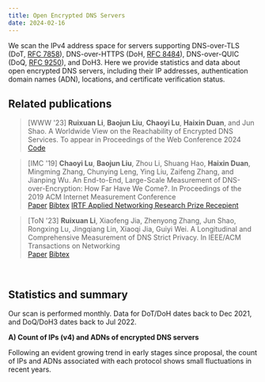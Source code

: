```yaml
---
title: Open Encrypted DNS Servers
date: 2024-02-16
---
```


We scan the IPv4 address space for servers supporting DNS-over-TLS (DoT, [RFC 7858](https://datatracker.ietf.org/doc/html/rfc7858)), DNS-over-HTTPS (DoH, [RFC 8484](https://datatracker.ietf.org/doc/html/rfc8484)), DNS-over-QUIC (DoQ, [RFC 9250](https://datatracker.ietf.org/doc/html/rfc9250)), and DoH3.
Here we provide statistics and data about open encrypted DNS servers, including their IP addresses, authentication domain names (ADN), locations, and certificate verification status.

## Related publications

> [WWW '23] **Ruixuan Li**, **Baojun Liu**, **Chaoyi Lu**, **Haixin Duan**, and Jun Shao. A Worldwide View on the Reachability of Encrypted DNS Services. To appear in Proceedings of the Web Conference 2024 <br>
<a class="btn btn-outline-primary btn-page-header" href="https://github.com/lrxgoat/DoE_Reachability/" target="_blank" rel="noopener">Code</a>


> [IMC '19] **Chaoyi Lu**, **Baojun Liu**, Zhou Li, Shuang Hao, **Haixin Duan**, Mingming Zhang, Chunying Leng, Ying Liu, Zaifeng Zhang, and Jianping Wu. An End-to-End, Large-Scale Measurement of DNS-over-Encryption: How Far Have We Come?. In Proceedings of the 2019 ACM Internet Measurement Conference <br>
<a class="btn btn-outline-primary btn-page-header" href="/files/3355369.3355580.pdf" target="_blank" rel="noopener">Paper</a>
<a class="btn btn-outline-primary btn-page-header" href="/files/acm_3355369.3355580.bib" target="_blank" rel="noopener">Bibtex</a>
<a class="btn btn-outline-primary btn-page-header" href="https://www.irtf.org/anrp/" target="_blank" rel="noopener">IRTF Applied Networking Research Prize Recepient</a>


> [ToN '23] **Ruixuan Li**, Xiaofeng Jia, Zhenyong Zhang, Jun Shao, Rongxing Lu, Jingqiang Lin, Xiaoqi Jia, Guiyi Wei. A Longitudinal and Comprehensive Measurement of DNS Strict Privacy. In IEEE/ACM Transactions on Networking <br>
<a class="btn btn-outline-primary btn-page-header" href="/files/A_Longitudinal_and_Comprehensive_Measurement_of_DNS_Strict_Privacy.pdf" target="_blank" rel="noopener">Paper</a>
<a class="btn btn-outline-primary btn-page-header" href="/files/IEEE Xplore Citation BibTeX Download 2023.11.11.4.34.55.bib" target="_blank" rel="noopener">Bibtex</a>

<br>

## Statistics and summary

Our scan is performed monthly.
Data for DoT/DoH dates back to Dec 2021, and DoQ/DoH3 dates back to Jul 2022.

**A) Count of IPs (v4) and ADNs of encrypted DNS servers**

Following an evident growing trend in early stages since proposal, the count of IPs and ADNs associated with each protocol shows small fluctuations in recent years.

<div id="graph_a" style="height: 650%"></div>

<br>
<br>

**B) Validity of certificates**

Invalid certificates, especially self-signed certificates, still pose as a substantial issue for open DoT servers (>30% of all).
The same problem is minor for other protocols.

<div id="graph_b" style="height: 350%"></div>

<!-- graphs -->
  <script type="text/javascript" src="https://fastly.jsdelivr.net/npm/echarts@5.4.3/dist/echarts.min.js"></script>
  <script type="text/javascript">
    var dom = document.getElementById('graph_a');
    var myChart = echarts.init(dom, null, {
      renderer: 'canvas',
      useDirtyRect: false
    });
    var app = {};
    var option;
    const colors = [
  '#2A8DCE',
  '#D9982D'
];
const dot = [['2021-12', 7833, 2247], ['2022-01', 10440, 2484], ['2022-02', 10554, 2493], ['2022-03', 10843, 2472], ['2022-04', 9928, 2508], ['2022-05', 9401, 2535], ['2022-06', 9325, 2578], ['2022-07', 9623, 2907], ['2022-08', 9260, 2750], ['2022-09', 8914, 2544], ['2022-10', 9200, 2579], ['2022-11', 10706, 2885], ['2022-12', 10102, 2759], ['2023-01', 9773, 2658], ['2023-02', 9494, 2559], ['2023-03', 9224, 2457], ['2023-04', 9005, 2415], ['2023-10', 16315, 1384], ['2023-11', 15707, 1395], ['2023-12', 12969, 1362]];
const dot_x = dot.map(function (item) {
  return item[0];
});
const dot_ipcount = dot.map(function (item) {
  return item[1];
});
const dot_adncount = dot.map(function (item) {
  return item[2];
});
const doh = [['2021-12', 4735, 1005], ['2022-01', 6009, 2884], ['2022-02', 6441, 3130], ['2022-03', 4495, 1245], ['2022-04', 5268, 1279], ['2022-05', 4819, 1322], ['2022-06', 4204, 1355], ['2022-07', 4235, 1566], ['2022-08', 4154, 1496], ['2022-09', 4414, 1519], ['2022-10', 4468, 1551], ['2022-11', 4685, 1502], ['2022-12', 4587, 1413], ['2023-01', 4531, 1366], ['2023-02', 4481, 1316], ['2023-03', 4428, 1279], ['2023-04', 4380, 1252], ['2023-10', 5205, 571], ['2023-11', 4496, 528], ['2023-12', 4364, 544]];
const doh_x = doh.map(function (item) {
  return item[0];
});
const doh_ipcount = doh.map(function (item) {
  return item[1];
});
const doh_adncount = doh.map(function (item) {
  return item[2];
});
const doq = [['2022-07', 1569, 30], ['2022-08', 1722, 51], ['2022-09', 1705, 66], ['2022-10', 1868, 98], ['2022-11', 1910, 101], ['2022-12', 2830, 253], ['2023-03', 3451, 389], ['2023-04', 2294, 395], ['2023-05', 2334, 480], ['2023-10', 3239, 227], ['2023-11', 3321, 273], ['2023-12', 3357, 307]];
const doq_x = doq.map(function (item) {
  return item[0];
});
const doq_ipcount = doq.map(function (item) {
  return item[1];
});
const doq_adncount = doq.map(function (item) {
  return item[2];
});
const doh3 = [['2022-07', 69, 2], ['2022-08', 188, 2], ['2022-09', 140, 2], ['2022-10', 180, 2], ['2022-11', 79, 5], ['2022-12', 74, 4], ['2023-03', 168, 4], ['2023-04', 99, 3], ['2023-05', 95, 3], ['2023-10', 2175, 36], ['2023-11', 2190, 34], ['2023-12', 2384, 33]];
const doh3_x = doh3.map(function (item) {
  return item[0];
});
const doh3_ipcount = doh3.map(function (item) {
  return item[1];
});
const doh3_adncount = doh3.map(function (item) {
  return item[2];
});
var graph_width = '39%';
var graph_hight = '40%';
option = {
  color: colors,
  tooltip: {
    trigger: 'axis',
  },
  toolbox: {
    feature: {
      saveAsImage: { show: true }
    }
  },
  grid: [
    //0 dot
    { height: graph_hight, width: graph_width, left: '5%' },
    //1 doh
    {
      height: graph_hight,
      width: graph_width,
      left: '5%',
      bottom: '3%'
    },
    //2 doq
    { height: graph_hight, width: graph_width, left: '55%' },
    //3 doh3
    { height: graph_hight, width: graph_width, left: '55%', bottom: '3%'}
  ],
  title: [
    { text: 'DOT', left: '23%' },
    { text: 'DOH', left: '23%', bottom: '40%' },
    { text: 'DOQ', left: '73%' },
    { text: 'DOH3', left: '73%', bottom: '40%' }
  ],
  xAxis: [
    {
      show: true, //隐藏了x轴
      type: 'category',
      gridIndex: 0, //对应前面grid的索引位置（第一个）
      axisTick: {
        alignWithLabel: true
      },
      axisLabel: {
        // interval:showNum,  //x轴显示的数量，我这里是动态算的
      },
      data: dot_x
    },
    ////////////
    {
      type: 'category',
      gridIndex: 1, //对应前面grid的索引位置（第二个）
      axisTick: {
        alignWithLabel: true
      },
      axisLabel: {
        //interval:showNum,
      },
      data: doh_x
    },
    ////////////
    {
      type: 'category',
      gridIndex: 2,
      axisTick: {
        alignWithLabel: true
      },
      axisLabel: {
        //interval:showNum,
      },
      data: doq_x
    },
    ////////////
    {
      type: 'category',
      gridIndex: 3,
      axisTick: {
        alignWithLabel: true
      },
      axisLabel: {
        //interval:showNum,
      },
      data: doh3_x
    },
  ],
  yAxis: [
    {
      type: 'value',
      gridIndex: 0,
      name: 'IP Count',
      splitLine: { show: true },
      nameLocation: 'middle',
      nameTextStyle: {
        padding: 30
      },
      position: 'left',
      axisLine: {
        lineStyle: {
          color: colors[0]
        }
      },
      axisLabel: {
        formatter: '{value}'
      }
    },
    {
      type: 'value',
      gridIndex: 0,
      nameLocation: 'middle',
      name: 'ADN Count',
      nameTextStyle: {
        padding: 30
      },
      splitLine: { show: false },
      position: 'right',
      axisLine: {
        lineStyle: {
          color: colors[1]
        }
      },
      axisLabel: {
        formatter: '{value}'
      }
    },
    /////////////////
    {
      type: 'value',
      gridIndex: 1,
      name: 'IP Count',
      nameTextStyle: {
        padding: 30
      },
      position: 'left',
      nameLocation: 'middle',
      splitLine: { show: false },
      axisLine: {
        lineStyle: {
          color: colors[0]
        }
      },
      axisLabel: {
        formatter: '{value}',
        textStyle: {
          fontSize: 12 //y轴坐标轴上的字体大小
        }
      }
    },
    {
      type: 'value',
      gridIndex: 1,
      name: 'ADN Count',
      nameTextStyle: {
        padding: 30
      },
      nameLocation: 'middle',
      position: 'right',
      splitLine: { show: false },
      axisLine: {
        lineStyle: {
          color: colors[1]
        }
      },
      axisLabel: {
        formatter: '{value}',
        textStyle: {
          fontSize: 12 //y轴坐标轴上的字体大小
        }
      }
    },
    //////////////////
    {
      type: 'value',
      gridIndex: 2,
      name: 'IP Count',
      nameTextStyle: {
        padding: 30
      },
      position: 'left',
      nameLocation: 'middle',
      splitLine: { show: false },
      axisLine: {
        lineStyle: {
          color: colors[0]
        }
      },
      axisLabel: {
        formatter: '{value}',
        textStyle: {
          fontSize: 12 //y轴坐标轴上的字体大小
        }
      }
    },
    {
      type: 'value',
      gridIndex: 2,
      name: 'ADN Count',
      nameTextStyle: {
        padding: 30
      },
      nameLocation: 'middle',
      position: 'right',
      splitLine: { show: false },
      axisLine: {
        lineStyle: {
          color: colors[1]
        }
      },
      axisLabel: {
        formatter: '{value}',
        textStyle: {
          fontSize: 12 //y轴坐标轴上的字体大小
        }
      }
    },
    //////////////
    {
      type: 'value',
      gridIndex: 3,
      name: 'IP Count',
      nameTextStyle: {
        padding: 30
      },
      position: 'left',
      nameLocation: 'middle',
      splitLine: { show: false },
      axisLine: {
        lineStyle: {
          color: colors[0]
        }
      },
      axisLabel: {
        formatter: '{value}',
        textStyle: {
          fontSize: 12 //y轴坐标轴上的字体大小
        }
      }
    },
    {
      type: 'value',
      gridIndex: 3,
      name: 'ADN Count',
      nameTextStyle: {
        padding: 30
      },
      nameLocation: 'middle',
      position: 'right',
      splitLine: { show: false },
      axisLine: {
        lineStyle: {
          color: colors[1]
        }
      },
      axisLabel: {
        formatter: '{value}',
        textStyle: {
          fontSize: 12 //y轴坐标轴上的字体大小
        }
      }
    }
  ],
  series: [
    {
      name: 'DOT IP Count',
      type: 'bar',
      xAxisIndex: 0,
      yAxisIndex: 0,
      data: dot_ipcount,
      color: colors[0],
      barMaxWidth: 20
    },
    {
      name: 'DOT ADN Count',
      type: 'line',
      xAxisIndex: 0,
      yAxisIndex: 1,
      data: dot_adncount,
      color: colors[1]
    },
    ////////////////
    {
      name: 'DOH IP Count',
      type: 'bar',
      xAxisIndex: 1,
      yAxisIndex: 2,
      data: doh_ipcount,
      color: colors[0],
      barMaxWidth: 20
    },
    {
      name: 'DOH ADN Count',
      type: 'line',
      xAxisIndex: 1,
      yAxisIndex: 3,
      data: doh_adncount,
      color: colors[1]
    },
    ////////////////
    {
      name: 'DOQ IP Count',
      type: 'bar',
      xAxisIndex: 2,
      yAxisIndex: 4,
      data: doq_ipcount,
      color: colors[0],
      barMaxWidth: 20
    },
    {
      name: 'DOQ ADN Count',
      type: 'line',
      xAxisIndex: 2,
      yAxisIndex: 5,
      data: doq_adncount,
      color: colors[1]
    },
    ////////////////
    {
      name: 'DOH3 IP Count',
      type: 'bar',
      xAxisIndex: 3,
      yAxisIndex: 6,
      data: doh3_ipcount,
      color: colors[0],
      barMaxWidth: 20
    },
    {
      name: 'DOH3 ADN Count',
      type: 'line',
      xAxisIndex: 3,
      yAxisIndex: 7,
      data: doh3_adncount,
      color: colors[1]
    },
  ]
};
    if (option && typeof option === 'object') {
      myChart.setOption(option);
    }

    window.addEventListener('resize', myChart.resize);
  </script>

<!-- graph b -->
<script type="text/javascript">
    var dom = document.getElementById('graph_b');
    var myChart = echarts.init(dom, null, {
      renderer: 'canvas',
      useDirtyRect: false
    });
    var app = {};
    
    var option;

const valid = [['2021-12', 0.7760755776841568, 0.9324181626187962, 0, 0], ['2022-01', 0.6272988505747127, 0.7109335996005991, 0, 0], ['2022-02', 0.6227022929694902, 0.7404129793510325, 0, 0], ['2022-03', 0.6085031817762612, 0.9276974416017798, 0, 0], ['2022-04', 0.6645850120870266, 0.936408504176158, 0, 0], ['2022-05', 0.6997127965110095, 0.9223905374559037, 0, 0], ['2022-06', 0.6913672922252011, 0.9112749762131304, 0, 0], ['2022-07', 0.6895978385118986, 0.9010625737898466, 0.9974506054811982, 1.0], ['2022-08', 0.7014038876889849, 0.8991333654309099, 0.9936120789779327, 1.0], ['2022-09', 0.7293022212250393, 0.8994109651110104, 0.9847507331378299, 1.0], ['2022-10', 0.7204347826086956, 0.9015219337511191, 0.9753747323340471, 1.0], ['2022-11', 0.6301139547917056, 0.9054429028815368, 0.9664921465968587, 1.0], ['2022-12', 0.649574341714512, 0.8968824940047961, 0.9614840989399294, 1.0], ['2023-01', 0.6582420955694259, 0.8874420657691459, 0, 0], ['2023-02', 0.6687381504107858, 0.8917652309752288, 0, 0], ['2023-03', 0.6835429314830876, 0.8873080397470642, 0.944943494639235, 1.0], ['2023-04', 0.6957245974458635, 0.8872146118721461, 0.9350479511769835, 1.0], ['2023-10', 0.6250076616610482, 0.8975984630163305, 0.9617165791911083, 0.9972413793103448], ['2023-11', 0.6625708282931178, 0.9332740213523132, 0.959349593495935, 0.997716894977169], ['2023-12', 0.6201711774230858, 0.9319431714023831, 0.9579982126899017, 0.99748322147651]];

const valid_x = valid.map(function (item) {
  return item[0];
});
const valid_dot = valid.map(function (item) {
  return item[1];
});
const valid_doh = valid.map(function (item) {
  return item[2];
});
const valid_doq = valid.map(function (item) {
  return item[3];
});
const valid_doh3 = valid.map(function (item) {
  return item[4];
});

const self_signed = [['2021-12', 0.16992212434571685, 0.013093980992608237, 0, 0], ['2022-01', 0.3282567049808429, 0.0068230986853053755, 0, 0], ['2022-02', 0.3349440970248247, 0.007297003570874088, 0, 0], ['2022-03', 0.34971871253343173, 0.012458286985539488, 0, 0], ['2022-04', 0.28807413376309426, 0.012148823082763858, 0, 0], ['2022-05', 0.2514626103605999, 0.015148371031334302, 0, 0], ['2022-06', 0.2551206434316354, 0.017602283539486202, 0, 0], ['2022-07', 0.25033773251584746, 0.018417945690672965, 0.0025493945188017845, 0.0], ['2022-08', 0.23855291576673865, 0.01853635050553683, 0.005807200929152149, 0.0], ['2022-09', 0.212474758806372, 0.02084277299501586, 0.00997067448680352, 0.0], ['2022-10', 0.22554347826086957, 0.020590868397493287, 0.011777301927194861, 0.0], ['2022-11', 0.3182327666728937, 0.017502668089647812, 0.015183246073298429, 0.0], ['2022-12', 0.2939021975846367, 0.01591454109439721, 0.01696113074204947, 0.0], ['2023-01', 0.2814898188887752, 0.017214742882365925, 0, 0], ['2023-02', 0.2676427217189804, 0.012720374916313323, 0, 0], ['2023-03', 0.25314397224631396, 0.012195121951219513, 0.01883512025499855, 0.0], ['2023-04', 0.23986674069961134, 0.012100456621004566, 0.023103748910200523, 0.0], ['2023-10', 0.31467974256818876, 0.02862632084534102, 0.009262117937635072, 0.001379310344827586], ['2023-11', 0.2806392054497995, 0.023354092526690393, 0.011141222523336344, 0.0013698630136986301], ['2023-12', 0.31567584239339963, 0.02383134738771769, 0.011319630622579685, 0.0012583892617449664]];
const self_signed_x = self_signed.map(function (item) {
  return item[0];
});
const self_signed_dot = self_signed.map(function (item) {
  return item[1];
});
const self_signed_doh = self_signed.map(function (item) {
  return item[2];
});
const self_signed_doq = self_signed.map(function (item) {
  return item[3];
});
const self_signed_doh3 = self_signed.map(function (item) {
  return item[4];
});

option = {
  title: [
    {
      text: 'Valid',
      left: '25%'
    },
    {
      text: 'Self-signed',
      left: '73%'
    }
  ],
  tooltip: {
    trigger: 'axis'
  },
  legend: [
    {
      data: ['DOT', 'DOH', 'DOQ', 'DOH3'],
      left: '41%',
      top: '2.5%'
    }
  ],
  grid: [
    {
      left: '3%',
      bottom: '3%',
      width: '45%',
      containLabel: true
    },
    {
      left: '50%',
      bottom: '3%',
      width: '45%',
      containLabel: true
    }
  ],
  toolbox: {
    feature: {
      saveAsImage: { show: true }
    }
  },
  xAxis: [
    {
      gridIndex: 0,
      type: 'category',
      boundaryGap: false,
      data: valid_x
    },
    {
      gridIndex: 1,
      type: 'category',
      boundaryGap: false,
      data: self_signed_x,
    }
  ],
  yAxis: [
    {
      gridIndex: 0,
      type: 'value'
    },
    {
      gridIndex: 1,
      type: 'value'
    }
  ],
  series: [
    {
      name: 'DOT',
      type: 'line',
      stack: 'Total',
      xAxisIndex: 0,
      yAxisIndex: 0,
      data: valid_dot
    },
    {
      name: 'DOH',
      type: 'line',
      // stack: 'Total',
      xAxisIndex: 0,
      yAxisIndex: 0,
      data: valid_doh
    },
    {
      name: 'DOQ',
      type: 'line',
      // stack: 'Total',
      xAxisIndex: 0,
      yAxisIndex: 0,
      data: valid_doq
    },
    {
      name: 'DOH3',
      type: 'line',
      // stack: 'Total',
      xAxisIndex: 0,
      yAxisIndex: 0,
      data: valid_doh3
    },
    ////////////////////
    {
      name: 'DOT',
      type: 'line',
      // stack: 'Total',
      xAxisIndex: 1,
      yAxisIndex: 1,
      data: self_signed_dot
    },
    {
      name: 'DOH',
      type: 'line',
      // stack: 'Total',
      xAxisIndex: 1,
      yAxisIndex: 1,
      data: self_signed_doh
    },
    {
      name: 'DOQ',
      type: 'line',
      // stack: 'Total',
      xAxisIndex: 1,
      yAxisIndex: 1,
      data: self_signed_doq
    },
    {
      name: 'DOH3',
      type: 'line',
      // stack: 'Total',
      xAxisIndex: 1,
      yAxisIndex: 1,
      data: self_signed_doh3
    },
  ]
};


    if (option && typeof option === 'object') {
      myChart.setOption(option);
    }

    window.addEventListener('resize', myChart.resize);
  </script>

<br>

## Raw data

We provide open access to raw data from the two most recent scans.
Drop us an [email](mailto:luchaoyi@tsinghua.edu.cn) if you need scanning results from other months.

| Description         | DoT servers                                | DoH servers                                | DoQ servers                                | DoH3 servers                                 |
| ------------ | ------------------------------------------ | ------------------------------------------ | ------------------------------------------ | -------------------------------------------- |
| December 2023 (IPv4) | [dot-202312.json](/files/dot-2023-12.json) | [doh-202312.json](/files/doh-2023-12.json) | [doq-202312.json](/files/doq-2023-12.json) | [doh3-202312.json](/files/doh3-2023-12.json) |
| November 2023 (IPv4) | [dot-202311.json](/files/dot-2023-11.json) | [doh-202311.json](/files/doh-2023-11.json) | [doq-202311.json](/files/doq-2023-11.json) | [doh3-202311.json](/files/doh3-2023-11.json) |
| DoE domains (with IPv6) | [dot-domain-v6.json](/files/dot-domain-v6.json) | [doh-domain-v6.json](/files/doh-domain-v6.json) | [doq-domain-v6.json](/files/doq-domain-v6.json) | [doh3-domain-v6.json](/files/doh3-domain-v6.json) |
